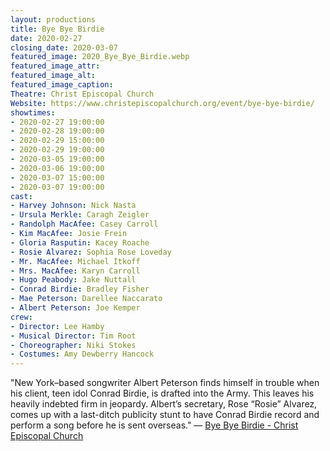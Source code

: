 ```yaml
---
layout: productions
title: Bye Bye Birdie
date: 2020-02-27
closing_date: 2020-03-07
featured_image: 2020_Bye_Bye_Birdie.webp
featured_image_attr:
featured_image_alt:
featured_image_caption:
Theatre: Christ Episcopal Church
Website: https://www.christepiscopalchurch.org/event/bye-bye-birdie/
showtimes:
- 2020-02-27 19:00:00
- 2020-02-28 19:00:00
- 2020-02-29 15:00:00
- 2020-02-29 19:00:00
- 2020-03-05 19:00:00
- 2020-03-06 19:00:00
- 2020-03-07 15:00:00
- 2020-03-07 19:00:00
cast:
- Harvey Johnson: Nick Nasta
- Ursula Merkle: Caragh Zeigler
- Randolph MacAfee: Casey Carroll
- Kim MacAfee: Josie Frein
- Gloria Rasputin: Kacey Roache
- Rosie Alvarez: Sophia Rose Loveday
- Mr. MacAfee: Michael Itkoff
- Mrs. MacAfee: Karyn Carroll
- Hugo Peabody: Jake Nuttall
- Conrad Birdie: Bradley Fisher
- Mae Peterson: Darellee Naccarato
- Albert Peterson: Joe Kemper
crew:
- Director: Lee Hamby
- Musical Director: Tim Root
- Choreographer: Niki Stokes
- Costumes: Amy Dewberry Hancock
---
```

"New York–based songwriter Albert Peterson finds himself in trouble when his client, teen idol Conrad Birdie, is drafted into the Army. This leaves his heavily indebted firm in jeopardy. Albert’s secretary, Rose “Rosie” Alvarez, comes up with a last-ditch publicity stunt to have Conrad Birdie record and perform a song before he is sent overseas." — [Bye Bye Birdie - Christ Episcopal Church](https://www.christepiscopalchurch.org/event/bye-bye-birdie/)
